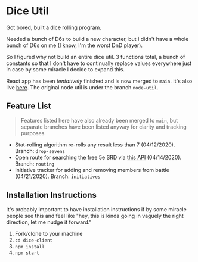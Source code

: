 # Dice Util

Got bored, built a dice rolling program.

Needed a bunch of D6s to build a new character, but I didn't have a whole bunch of D6s on me (I know, I'm the worst DnD player).

So I figured why not build an entire dice util. 3 functions total, a bunch of constants so that I don't have to continually replace values everywhere just in case by some miracle I decide to expand this.

React app has been *tentatively* finished and is now merged to `main`. It's also live [here](https://rollsomedice.surge.sh). The original node util is under the branch `node-util`.

## Feature List
> Features listed here have also already been merged to `main`, but separate branches have been listed anyway for clarity and tracking purposes

* Stat-rolling algorithm re-rolls any result less than 7 (04/12/2020). Branch: `drop-sevens`
* Open route for searching the free 5e SRD via [this API](https://api.open5e.com) (04/14/2020). Branch: `routing`
* Initiative tracker for adding and removing members from battle (04/21/2020). Branch: `initiatives`

## Installation Instructions

It's probably important to have installation instructions if by some miracle people see this and feel like "hey, this is kinda going in vaguely the right direction, let me nudge it forward."

1. Fork/clone to your machine 
2. `cd dice-client`
3. `npm install`
4. `npm start`

